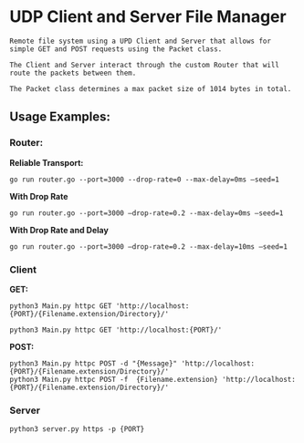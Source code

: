 # UDP Client and Server File Manager

    Remote file system using a UPD Client and Server that allows for simple GET and POST requests using the Packet class.

    The Client and Server interact through the custom Router that will route the packets between them.

    The Packet class determines a max packet size of 1014 bytes in total. 
## Usage Examples:

### Router:

**Reliable Transport:**

    go run router.go --port=3000 --drop-rate=0 --max-delay=0ms –seed=1

**With Drop Rate**

    go run router.go --port=3000 –drop-rate=0.2 --max-delay=0ms –seed=1

**With Drop Rate and Delay**

    go run router.go --port=3000 –drop-rate=0.2 --max-delay=10ms –seed=1


### Client

**GET:**

    python3 Main.py httpc GET 'http://localhost:{PORT}/{Filename.extension/Directory}/'

    python3 Main.py httpc GET 'http://localhost:{PORT}/'

  

**POST:**

    python3 Main.py httpc POST -d "{Message}" 'http://localhost:{PORT}/{Filename.extension/Directory}/'
    python3 Main.py httpc POST -f  {Filename.extension} 'http://localhost:{PORT}/{Filename.extension/Directory}/'

### Server
    python3 server.py https -p {PORT}

